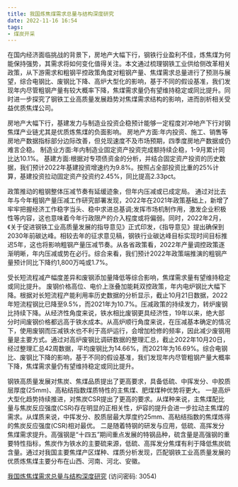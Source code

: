 ```yaml
---
title: 我国炼焦煤需求总量与结构深度研究
date: 2022-11-16 16:54
tags:
- 煤炭开采
---
```

在国内经济面临挑战的背景下，房地产大幅下行，钢铁行业盈利不佳，炼焦煤为何能保持强势，其需求将如何变化值得关注。本文通过梳理钢铁工业供给侧改革相关政策，从下游需求和粗钢平控政策角度对粗钢产量、焦煤需求总量进行了预测与展望，综合电钢比、废钢比下降、高炉大型化的影响，基于不同的假设基准，我们发现年内尽管粗钢产量有较大概率下降，焦煤需求量仍有望维持稳定或同比提升。同时进一步探究了钢铁工业高质量发展趋势对焦煤需求结构的影响，进而剖析相关受益优质焦煤公司。

房地产大幅下行，基建发力与制造业投资企稳预计能够一定程度对冲地产下行对钢焦煤产业链尤其是优质炼焦煤的负面影响。
房地产方面:年内投资、施工、销售等房地产数据指标部分边际改善，但兑现速度不及市场预期，四季度房地产数据或仍难言企稳。
制造业方面:年内制造业固定资产投资完成额持续企稳，1-9月累计同比达10.1%。
基建方面:根据对专项债资金的分析，并结合固定资产投资的历史数据，我们预计2022年基建投资增速约为9.8%。按照占全部投资比重的25%计算，基建投资拉动固定资产投资约2.45%，同比提高2.33pct。
<!-- more -->
政策推动的粗钢整体压减节奏有延缓迹象，但年内压减或已成定局。
通过对比去年与今年粗钢产量压减工作研究部署发现，2022年在2021年政策基础上，新增了牢牢把握经济工作稳字当头、稳中求进总基调;发挥市场机制作用，激发企业积极性等内容，这也意味着今年行政限产的介入程度或将偏弱。同时，2022年2月，《关于促进钢铁工业高质量发展的指导意见》正式印发，《指导意见》提出确保到2030年前碳达峰。相较去年的征求意见稿，钢铁行业碳达峰目标实现时间目标推迟5年，这也将影响粗钢产量压减节奏。从各省政策看，2022年产量调控政策逐渐明晰，年内压减或势在必行。综合来看，我们预计2022年政策端推演的粗钢产量预计同比下降约1,800万吨或1.7%。

受长短流程减产幅度差异和废钢添加量降低等综合影响，焦煤需求量有望维持稳定或同比提升。
废钢价格高位、电价上涨叠加能耗双控政策，年内电炉钢比大幅下降。根据对长短流程产能利用率历史数据的分析显示，截止10月21日数据，2022年短流程钢比已降至9.5%，而2021年为10.7%。压减政策的持续发力，转炉废钢比持续下降。从经济性角度来说，铁水相比废钢更具经济性，19年以来，绝大部分时间废钢价格都远高于铁水成本。从高炉顺行角度来说，在压减基本确定的情况下，使用废钢而压减铁水也不利于高炉运行，会增加检修的频率，因此减少废钢用量是主要方式。通过对高炉废钢比调研数据的整理汇总，截止2022年10月20日，经过整理汇总42周数据，平均废钢比为14.66%，而2021年为16.69%。综合电钢比、废钢比下降的影响，基于不同的假设基准，我们发现年内尽管粗钢产量大概率下降，焦煤需求量仍有望维持稳定或同比提升。

钢铁高质量发展对焦炭、焦煤品质提出了更高要求，具备低硫、中挥发分、中胶质层厚度(25mm)、高粘结指数煤质特性的主焦煤、肥煤煤种优势将更大。
一是高炉大型化趋势持续推进，对焦炭CSR提出了更高的要求。从煤种来说，主焦煤配比量与焦炭反应强度(CSR)存在明显的正相关性，炉容的提升会进一步拉动主焦煤的需求。从煤质来说，中挥发分、胶质层最大厚度约25mm、高粘结指数的焦煤炼得的焦炭反应强度(CSR)相对最优。
二是随着特钢的研发与应用，低硫、高挥发分焦煤需求提升。高强钢是“十四五”期间重点发展的特钢品种，硫含量是高强钢的重要特性指标，焦炭作为铁水的主要硫来源，低硫、高挥发分焦煤有利于降低焦炭硫含量。通过对我国主要焦煤产区煤种、煤质分析发现，匹配钢铁工业高质量发展的优质炼焦煤主要分布在山西、河南、河北、安徽。

[我国炼焦煤需求总量与结构深度研究](https://url12.ctfile.com/f/3948612-724541444-6b499b?p=3054)
(访问密码: 3054)


